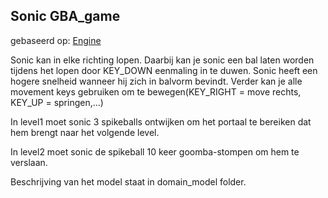 
## Sonic GBA_game

gebaseerd op: [Engine](https://github.com/wgroeneveld/gba-sprite-engine)

Sonic kan in elke richting lopen. Daarbij kan je sonic een bal laten worden tijdens het lopen door KEY_DOWN eenmaling in te duwen.
Sonic heeft een hogere snelheid wanneer hij zich in balvorm bevindt. Verder kan je alle movement keys gebruiken om te bewegen(KEY_RIGHT = move rechts, KEY_UP = springen,...)

In level1 moet sonic 3 spikeballs ontwijken om het portaal te bereiken dat hem brengt naar het volgende level.

In level2 moet sonic de spikeball 10 keer goomba-stompen om hem te verslaan.

Beschrijving van het model staat in domain_model folder.
